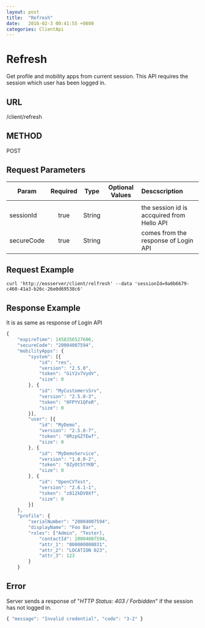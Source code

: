 ```yaml
---
layout: post
title:  "Refresh"
date:   2016-02-3 00:41:55 +0800
categories: ClientApi
---
```


# Refresh
Get profile and mobility apps from current session. This API requires the session which user has been logged in.

## URL
/client/refresh

## METHOD
POST

## Request Parameters

| Param   | Required | Type |  Optional Values |  Descscription |
|---------|:--------:|:----:|------------------|:---------------|
|  |  |  |  |  |
| sessionId | true | String | | the session id is accquired from Hello API |
| secureCode | true | String |  | comes from the response of Login API |


## Request Example

```shell
curl 'http://eosserver/client/relfresh' --data 'sessionId=9a0b6679-c460-41a3-b26c-26e0d69538c6'
```

## Response Example
It is as same as response of Login API

```javascript
{
    "expireTime": 1458356527606,
    "secureCode": "20004007594",
    "mobilityApps": {
        "system": [{
            "id": "res",
            "version": "2.5.0",
            "token": "GiY2v7VydV",
            "size": 0
        }, {
            "id": "MyCustomersSrv",
            "version": "2.5.0-3",
            "token": "0FPYV1QFeR",
            "size": 0
        }],
        "user": [{
            "id": "MyDemo",
            "version": "2.5.0-7",
            "token": "0RzpGZfEwf",
            "size": 0
        }, {
            "id": "MyDemoService",
            "version": "1.0.0-2",
            "token": "0ZyOt5tYKB",
            "size": 0
        }, {
            "id": "OpenCVTest",
            "version": "2.6.1-1",
            "token": "z812kDV0Xf",
            "size": 0
        }]
    },
    "profile": {
        "serialNumber": "20004007594",
        "displayName": "Foo Bar",
        "roles": ["Admin", "Tester],
            "contactId": 20004007594,
            "attr_1": "000000000031",
            "attr_2": "LOCATION 023",
            "attr_3": 123
        }
    }
```

## Error
Server sends a response of "*HTTP Status: 403 / Forbidden*" if the session has not logged in.

```javascript
{ "message": "Invalid credential", "code": "3-2" }
```